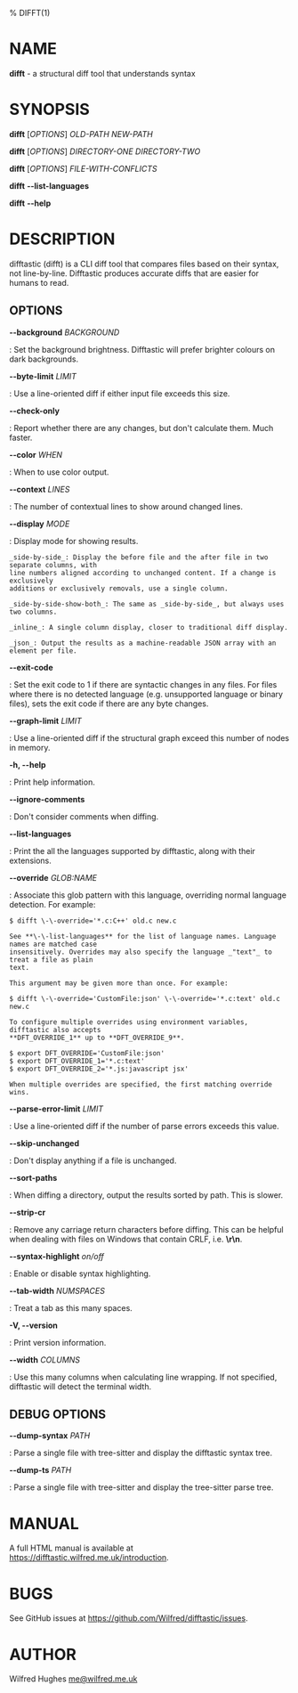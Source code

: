 % DIFFT(1)

NAME
====

**difft** - a structural diff tool that understands syntax

SYNOPSIS
========

**difft** \[_OPTIONS_] _OLD-PATH_ _NEW-PATH_

**difft** \[_OPTIONS_] _DIRECTORY-ONE_ _DIRECTORY-TWO_

**difft** \[_OPTIONS_] _FILE-WITH-CONFLICTS_

**difft** **\-\-list-languages**

**difft** **\-\-help**

DESCRIPTION
===========

difftastic (difft) is a CLI diff tool that compares files based on
their syntax, not line-by-line. Difftastic produces accurate diffs
that are easier for humans to read.

OPTIONS
-------

**\-\-background** _BACKGROUND_

: Set the background brightness. Difftastic will prefer brighter colours on dark
  backgrounds.

**\-\-byte-limit** _LIMIT_

: Use a line-oriented diff if either input file exceeds this size.

**\-\-check-only**

: Report whether there are any changes, but don't calculate them. Much faster.

**\-\-color** _WHEN_

: When to use color output.

**\-\-context** _LINES_

: The number of contextual lines to show around changed lines.

**\-\-display** _MODE_

: Display mode for showing results.

    _side-by-side_: Display the before file and the after file in two separate columns, with
    line numbers aligned according to unchanged content. If a change is exclusively
    additions or exclusively removals, use a single column.

    _side-by-side-show-both_: The same as _side-by-side_, but always uses two columns.

    _inline_: A single column display, closer to traditional diff display.

    _json_: Output the results as a machine-readable JSON array with an element per file.

**\-\-exit-code**

: Set the exit code to 1 if there are syntactic changes in any files. For files where
  there is no detected language (e.g. unsupported language or binary files), sets the exit
  code if there are any byte changes.

**\-\-graph-limit** _LIMIT_

: Use a line-oriented diff if the structural graph exceed this number of nodes in memory.

**-h, \-\-help**

: Print help information.

**\-\-ignore-comments**

: Don't consider comments when diffing.

**\-\-list-languages**

: Print the all the languages supported by difftastic, along with their extensions.

**\-\-override** _GLOB:NAME_

: Associate this glob pattern with this language, overriding normal language detection.
  For example:

    $ difft \-\-override='*.c:C++' old.c new.c

    See **\-\-list-languages** for the list of language names. Language names are matched case
    insensitively. Overrides may also specify the language _"text"_ to treat a file as plain
    text.

    This argument may be given more than once. For example:

    $ difft \-\-override='CustomFile:json' \-\-override='*.c:text' old.c new.c

    To configure multiple overrides using environment variables, difftastic also accepts
    **DFT_OVERRIDE_1** up to **DFT_OVERRIDE_9**.

    $ export DFT_OVERRIDE='CustomFile:json'
    $ export DFT_OVERRIDE_1='*.c:text'
    $ export DFT_OVERRIDE_2='*.js:javascript jsx'

    When multiple overrides are specified, the first matching override wins.

**\-\-parse-error-limit** _LIMIT_

: Use a line-oriented diff if the number of parse errors exceeds this value.

**\-\-skip-unchanged**

: Don't display anything if a file is unchanged.

**\-\-sort-paths**

: When diffing a directory, output the results sorted by path. This is slower.

**\-\-strip-cr**

: Remove any carriage return characters before diffing. This can be helpful when dealing
  with files on Windows that contain CRLF, i.e. **\r\n**.

**\-\-syntax-highlight** _on/off_

: Enable or disable syntax highlighting.

**\-\-tab-width** _NUMSPACES_

: Treat a tab as this many spaces.

**-V, \-\-version**

: Print version information.

**\-\-width** _COLUMNS_

: Use this many columns when calculating line wrapping. If not specified, difftastic will
  detect the terminal width.

DEBUG OPTIONS
-------------

**\-\-dump-syntax** _PATH_

: Parse a single file with tree-sitter and display the difftastic syntax tree.

**\-\-dump-ts** _PATH_

: Parse a single file with tree-sitter and display the tree-sitter parse
  tree.

MANUAL
======

A full HTML manual is available at <https://difftastic.wilfred.me.uk/introduction>.

BUGS
====

See GitHub issues at <https://github.com/Wilfred/difftastic/issues>.

AUTHOR
======

Wilfred Hughes me@wilfred.me.uk
